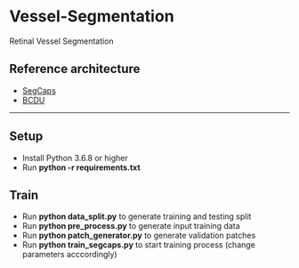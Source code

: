 # Vessel-Segmentation
Retinal Vessel Segmentation

## Reference architecture
- [SegCaps](https://github.com/lalonderodney/SegCaps)
- [BCDU](https://github.com/rezazad68/BCDU-Net/tree/master/Retina%20Blood%20Vessel%20Segmentation)

***

## Setup
- Install Python 3.6.8 or higher
- Run **python -r requirements.txt**

## Train
- Run **python data_split.py** to generate training and testing split
- Run **python pre_process.py** to generate input training data
- Run **python patch_generator.py** to generate validation patches
- Run **python train_segcaps.py** to start training process (change parameters acccordingly)
